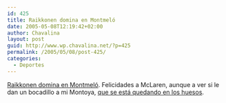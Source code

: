 ```yaml
---
id: 425
title: Raikkonen domina en Montmeló
date: 2005-05-08T12:19:42+02:00
author: Chavalina
layout: post
guid: http://www.wp.chavalina.net/?p=425
permalink: /2005/05/08/post-425/
categories:
  - Deportes
---
```

<a href="http://www.formulamania.com/news/comentar.php?idpost=471" target="_blank">Raikkonen domina en Montmel&oacute;</a>. Felicidades a McLaren, aunque a ver si le dan un bocadillo a mi Montoya, <a href="http://www.formulamania.com/foros/index.php?topic=118.0" target="_blank">que se está quedando en los huesos</a>.